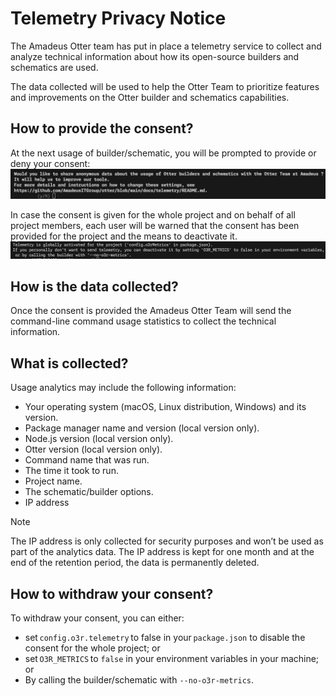 # Telemetry Privacy Notice

The Amadeus Otter team has put in place a telemetry service to collect and analyze technical information about how its open-source builders and schematics are used.

The data collected will be used to help the Otter Team to prioritize features and improvements on the Otter builder and schematics capabilities.

## How to provide the consent?

At the next usage of builder/schematic, you will be prompted to provide or deny your consent:
![consent](../../.attachments/screenshots/telemetry/consent.png)

In case the consent is given for the whole project and on behalf of all project members, each user will be warned that the consent has been provided for the project and the means to deactivate it.
![withdraw](../../.attachments/screenshots/telemetry/withdraw.png)

## How is the data collected?

Once the consent is provided the Amadeus Otter Team will send the command-line command usage statistics to collect the technical information.

## What is collected?

Usage analytics may include the following information:
- Your operating system (macOS, Linux distribution, Windows) and its version.
- Package manager name and version (local version only).
- Node.js version (local version only).
- Otter version (local version only).
- Command name that was run.
- The time it took to run.
- Project name.
- The schematic/builder options.
- IP address

> [!NOTE]
> The IP address is only collected for security purposes and won’t be used as part of the analytics data.
> The IP address is kept for one month and at the end of the retention period, the data is permanently deleted.

## How to withdraw your consent?

To withdraw your consent, you can either:
- set `config.o3r.telemetry` to false in your `package.json` to disable the consent for the whole project; or
- set `O3R_METRICS` to `false` in your environment variables in your machine; or
- By calling the builder/schematic with `--no-o3r-metrics`.
